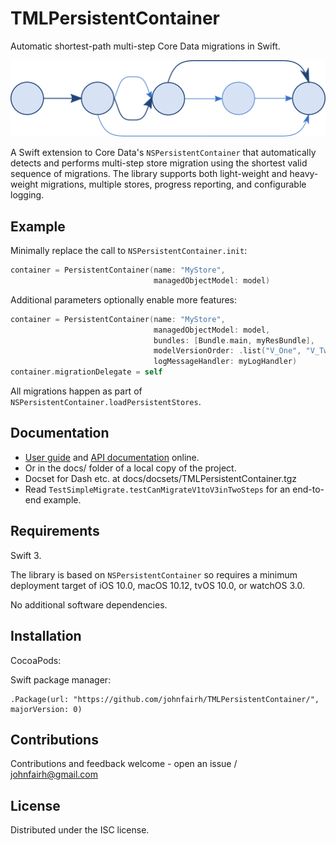 <!--
TMLPersistentContainer
README.md
Distributed under the ISC license, see LICENSE.
-->

# TMLPersistentContainer

<!--
Badge thingies to get working:
* travis -- https://docs.travis-ci.com/user/status-images/
* coverage -- 
![CocoaPod](https://cocoapod-badges.herokuapp.com/v/TMLPersistentContainer/badge.png)
![Platforms](https://cocoapod-badges.herokuapp.com/p/TMLPersistentContainer/badge.png)
![License](https://cocoapod-badges.herokuapp.com/l/TMLPersistentContainer/badge.png)
-->

Automatic shortest-path multi-step Core Data migrations in Swift.

![logo](SourceDocs/logo.png)

A Swift extension to Core Data's `NSPersistentContainer` that automatically
detects and performs multi-step store migration using the shortest valid
sequence of migrations. The library supports both light-weight and
heavy-weight migrations, multiple stores, progress reporting, and configurable
logging.

## Example

Minimally replace the call to `NSPersistentContainer.init`:

```swift
container = PersistentContainer(name: "MyStore",
                                managedObjectModel: model)
```

Additional parameters optionally enable more features:

```swift
container = PersistentContainer(name: "MyStore",
                                managedObjectModel: model,
                                bundles: [Bundle.main, myResBundle],
                                modelVersionOrder: .list("V_One", "V_Two", "V_Six"),
                                logMessageHandler: myLogHandler)
container.migrationDelegate = self
```

All migrations happen as part of `NSPersistentContainer.loadPersistentStores`.

## Documentation

* [User guide](???) and [API documentation](???) online.
* Or in the docs/ folder of a local copy of the project.
* Docset for Dash etc. at docs/docsets/TMLPersistentContainer.tgz
* Read `TestSimpleMigrate.testCanMigrateV1toV3inTwoSteps` for an end-to-end
  example.


## Requirements

Swift 3.

The library is based on `NSPersistentContainer` so requires a minimum
deployment target of iOS 10.0, macOS 10.12, tvOS 10.0, or watchOS 3.0.

No additional software dependencies.

## Installation

CocoaPods:

Swift package manager:

    .Package(url: "https://github.com/johnfairh/TMLPersistentContainer/", majorVersion: 0)

## Contributions

Contributions and feedback welcome - open an issue / johnfairh@gmail.com

## License

Distributed under the ISC license.

